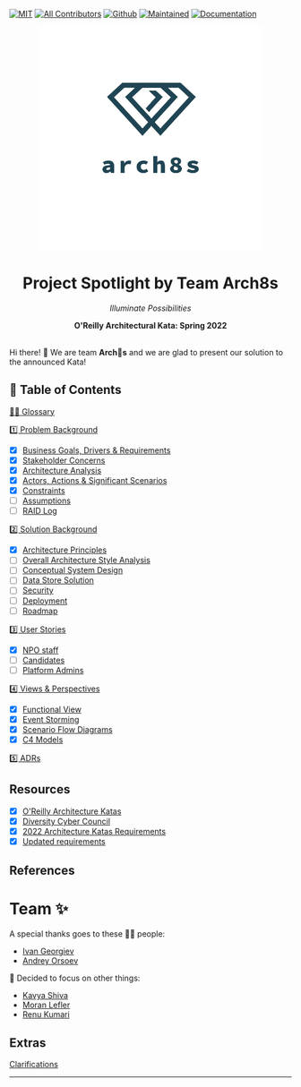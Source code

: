 [![MIT](https://img.shields.io/badge/License-MIT-orange)](LICENSE)
[![All Contributors](https://img.shields.io/badge/All_Contributors-2-orange.svg)](#team-)
[![Github](https://img.shields.io/badge/Github-arch8s/spring_2022-orange)](https://github.com/arch8s/spring-2022)
[![Maintained](https://img.shields.io/badge/Maintained-yes-orange)](https://github.com/arch8s/spring-2022)
[![Documentation](https://img.shields.io/badge/Documentation-in_progress-orange)](https://github.com/arch8s/spring-2022)

<div style="text-align: center">
  <img src="assets/images/arch8s.png" alt="Arch8s"/>
  <h1>Project <strong>Spotlight</strong> by Team <strong>Arch8s</strong></h1>
  <p><i>Illuminate Possibilities</i></p>
  <b>O'Reilly Architectural Kata: Spring 2022</b>  
</div>

<br />

Hi there! 👋 We are team <b title="Archistratigs">Arch🎱s</b> and we are glad to present our solution to the announced Kata!

## 📖 Table of Contents

[🧑‍🚀 Glossary](Glossary.md)

[1️⃣ Problem Background](1.Problem/README.md)

- [x]  [Business Goals, Drivers & Requirements](1.Problem/1.1.BusinessGoalsDriversAndRequirements.md)
- [X]  [Stakeholder Concerns](1.Problem/1.2.StakeholderConcerns.md)
- [X]  [Architecture Analysis](1.Problem/1.3.ArchitectureAnalysis.md)
- [X]  [Actors, Actions & Significant Scenarios](1.Problem/1.4.ActorsActionsAndSignificantScenarios.md)
- [x]  [Constraints](1.Problem/1.5.Constraints.md)
- [ ]  [Assumptions](1.Problem/1.6.Assumptions.md)
- [ ]  [RAID Log](1.Problem/1.7.RAID.md)

[2️⃣ Solution Background](2.Solution/README.md)

- [X]  [Architecture Principles](2.Solution/2.1.ArchitecturePrinciples.md)
- [ ]  [Overall Architecture Style Analysis](2.Solution/2.2.ArchitectureCharacteristics.md)
- [ ]  [Conceptual System Design](2.Solution/2.3.Conceptual.md)
- [ ]  [Data Store Solution](2.Solution/2.4.DataStore.md)
- [ ]  [Security](2.Solution/2.5.Security.md)
- [ ]  [Deployment](2.Solution/2.7.Deployment.md)
- [ ]  [Roadmap](2.Solution/2.8.Roadmap.md)

[3️⃣ User Stories](3.UserStories/README.md)

- [X]  [NPO staff](3.UserStories/NPO.md)
- [ ]  [Candidates](3.UserStories/Candidate.md)
- [ ]  [Platform Admins](3.UserStories/PlatformAdmin.md)

[4️⃣ Views & Perspectives](4.Views/README.md)

- [X]  [Functional View](4.Views/4.1.FunctionalView/README.md)
- [X]  [Event Storming](4.Views/4.2.EventStorming/README.md)
- [X]  [Scenario Flow Diagrams](4.Views/4.3.Scenarios/README.md)
- [X]  [C4 Models](4.Views/4.4.C4Models/README.md)

[5️⃣ ADRs](5.ADRs/README.md)

## Resources <a href='#' id='resources'></a>

- [X]  [O'Reilly Architecture Katas](https://learning.oreilly.com/featured/architectural-katas/)
- [X]  [Diversity Cyber Council](https://www.diversitycybercouncil.com/)
- [X]  [2022 Architecture Katas Requirements](assets/docs/diversitycybercouncilkatarequirements20221653334648065.pdf)
- [X]  [Updated requirements](https://docs.google.com/document/d/1XjEpcGJ87xYg1eWN9eE0_tH7te5HcVAgPvoONLHY4qQ/edit?usp=sharing)

## References

# Team ✨

A special thanks goes to these 🏋🏻 people:

- [Ivan Georgiev](https://www.linkedin.com/in/ivan-georgiev-859b219/)
- [Andrey Orsoev](https://www.linkedin.com/in/andreyorsoev)

🏃 Decided to focus on other things:

- [Kavya Shiva](https://www.linkedin.com/in/kavyashiva)
- [Moran Lefler](https://www.linkedin.com/in/moranlefler/)
- [Renu Kumari](https://www.linkedin.com/in/renu-kumari-827b8293/)

## Extras

[Clarifications](Clarifications.md)

---
